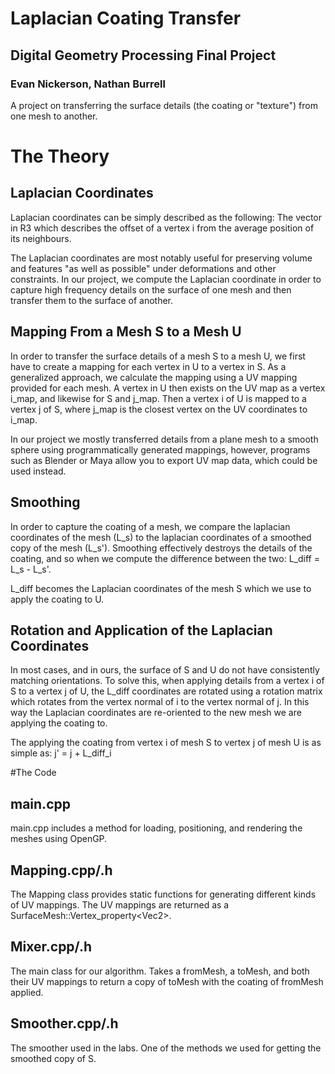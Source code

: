 # Laplacian Coating Transfer
## Digital Geometry Processing Final Project
### Evan Nickerson, Nathan Burrell

A project on transferring the surface details (the coating or "texture") from one mesh to another.

# The Theory
## Laplacian Coordinates
Laplacian coordinates can be simply described as the following:
The vector in R3 which describes the offset of a vertex i from the average position of its neighbours.

The Laplacian coordinates are most notably useful for preserving volume and features "as well as possible" under deformations and other constraints. In our project, we compute the Laplacian coordinate in order to capture high frequency details on the surface of one mesh and then transfer them to the surface of another.

## Mapping From a Mesh S to a Mesh U
In order to transfer the surface details of a mesh S to a mesh U, we first have to create a mapping for each vertex in U to a vertex in S. As a generalized approach, we calculate the mapping using a UV mapping provided for each mesh. A vertex in U then exists on the UV map as a vertex i\_map, and likewise for S and j\_map. Then a vertex i of U is mapped to a vertex j of S, where j\_map is the closest vertex on the UV coordinates to i\_map.

In our project we mostly transferred details from a plane mesh to a smooth sphere using programmatically generated mappings, however, programs such as Blender or Maya allow you to export UV map data, which could be used instead.

## Smoothing
In order to capture the coating of a mesh, we compare the laplacian coordinates of the mesh (L\_s) to the laplacian coordinates of a smoothed copy of the mesh (L\_s'). Smoothing effectively destroys the details of the coating, and so when we compute the difference between the two: L\_diff = L\_s - L\_s'.

L\_diff becomes the Laplacian coordinates of the mesh S which we use to apply the coating to U.

## Rotation and Application of the Laplacian Coordinates
In most cases, and in ours, the surface of S and U do not have consistently matching orientations. To solve this, when applying details from a vertex i of S to a vertex j of U, the L\_diff coordinates are rotated using a rotation matrix which rotates from the vertex normal of i to the vertex normal of j. In this way the Laplacian coordinates are re-oriented to the new mesh we are applying the coating to.

The applying the coating from vertex i of mesh S to vertex j of mesh U is as simple as:
j' = j + L\_diff_i

#The Code
## main.cpp
main.cpp includes a method for loading, positioning, and rendering the meshes using OpenGP.

## Mapping.cpp/.h
The Mapping class provides static functions for generating different kinds of UV mappings. The UV mappings are returned as a SurfaceMesh::Vertex_property\<Vec2\>.

## Mixer.cpp/.h
The main class for our algorithm. Takes a fromMesh, a toMesh, and both their UV mappings to return a copy of toMesh with the coating of fromMesh applied.

## Smoother.cpp/.h
The smoother used in the labs. One of the methods we used for getting the smoothed copy of S.
